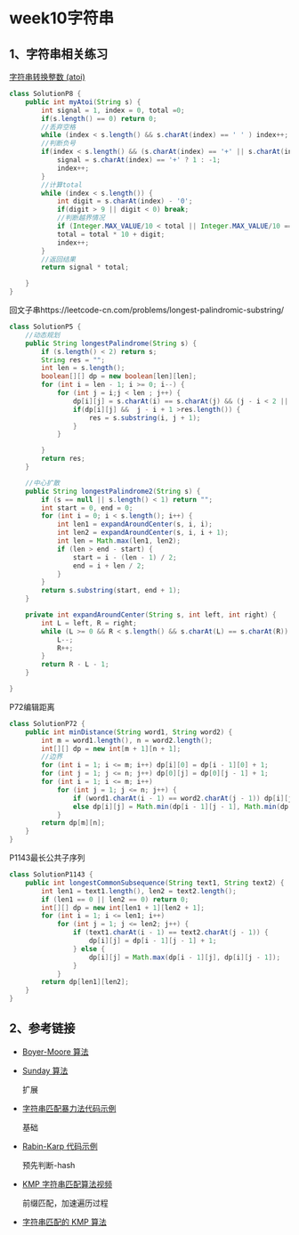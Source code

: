 # week10字符串

## 1、字符串相关练习

[字符串转换整数 (atoi) ](https://leetcode-cn.com/problems/string-to-integer-atoi/)

```java
class SolutionP8 {
    public int myAtoi(String s) {
        int signal = 1, index = 0, total =0;
        if(s.length() == 0) return 0;
        //丢弃空格
        while (index < s.length() && s.charAt(index) == ' ' ) index++;
        //判断负号
        if(index < s.length() && (s.charAt(index) == '+' || s.charAt(index) == '-') ) {
            signal = s.charAt(index) == '+' ? 1 : -1;
            index++;
        }
        //计算total
        while (index < s.length()) {
            int digit = s.charAt(index) - '0';
            if(digit > 9 || digit < 0) break;
            //判断越界情况
            if (Integer.MAX_VALUE/10 < total || Integer.MAX_VALUE/10 == total && Integer.MAX_VALUE %10 < digit) return signal ==1 ? Integer.MAX_VALUE : Integer.MIN_VALUE;
            total = total * 10 + digit;
            index++;
        }
        //返回结果
        return signal * total;

    }
}
```

回文子串https://leetcode-cn.com/problems/longest-palindromic-substring/

```java
class SolutionP5 {
    //动态规划
    public String longestPalindrome(String s) {
        if (s.length() < 2) return s;
        String res = "";
        int len = s.length();
        boolean[][] dp = new boolean[len][len];
        for (int i = len - 1; i >= 0; i--) {
            for (int j = i;j < len ; j++) {
                dp[i][j] = s.charAt(i) == s.charAt(j) && (j - i < 2 || dp[i + 1][j -1]);
                if(dp[i][j] &&  j - i + 1 >res.length()) {
                    res = s.substring(i, j + 1);
                }
            }

        }
        return res;
    }

    //中心扩散
    public String longestPalindrome2(String s) {
        if (s == null || s.length() < 1) return "";
        int start = 0, end = 0;
        for (int i = 0; i < s.length(); i++) {
            int len1 = expandAroundCenter(s, i, i);
            int len2 = expandAroundCenter(s, i, i + 1);
            int len = Math.max(len1, len2);
            if (len > end - start) {
                start = i - (len - 1) / 2;
                end = i + len / 2;
            }
        }
        return s.substring(start, end + 1);
    }

    private int expandAroundCenter(String s, int left, int right) {
        int L = left, R = right;
        while (L >= 0 && R < s.length() && s.charAt(L) == s.charAt(R)) {
            L--;
            R++;
        }
        return R - L - 1;
    }

}
```

P72编辑距离

```java
class SolutionP72 {
    public int minDistance(String word1, String word2) {
        int m = word1.length(), n = word2.length();
        int[][] dp = new int[m + 1][n + 1];
        //边界
        for (int i = 1; i <= m; i++) dp[i][0] = dp[i - 1][0] + 1;
        for (int j = 1; j <= n; j++) dp[0][j] = dp[0][j - 1] + 1;
        for (int i = 1; i <= m; i++)
            for (int j = 1; j <= n; j++) {
                if (word1.charAt(i - 1) == word2.charAt(j - 1)) dp[i][j] = dp[i - 1][j - 1];
                else dp[i][j] = Math.min(dp[i - 1][j - 1], Math.min(dp[i - 1][j], dp[i][j - 1])) + 1;
            }
        return dp[m][n];
    }
}
```

P1143最长公共子序列

```java
class SolutionP1143 {
    public int longestCommonSubsequence(String text1, String text2) {
        int len1 = text1.length(), len2 = text2.length();
        if (len1 == 0 || len2 == 0) return 0;
        int[][] dp = new int[len1 + 1][len2 + 1];
        for (int i = 1; i <= len1; i++)
            for (int j = 1; j <= len2; j++) {
                if (text1.charAt(i - 1) == text2.charAt(j - 1)) {
                    dp[i][j] = dp[i - 1][j - 1] + 1;
                } else {
                    dp[i][j] = Math.max(dp[i - 1][j], dp[i][j - 1]);
                }
            }
        return dp[len1][len2];
    }
}
```



## 2、参考链接

- [ Boyer-Moore 算法](https://www.ruanyifeng.com/blog/2013/05/boyer-moore_string_search_algorithm.html)

- [ Sunday 算法](https://blog.csdn.net/u012505432/article/details/52210975)

  扩展

- [字符串匹配暴力法代码示例](https://shimo.im/docs/8G0aJqNL86wWrPUE)

  基础

- [ Rabin-Karp 代码示例](https://shimo.im/docs/1wnsM7eaZ6Ab9j9M) 

  预先判断-hash

- [ KMP 字符串匹配算法视频](https://www.bilibili.com/video/av11866460?from=search&seid=17425875345653862171)

  前缀匹配，加速遍历过程

- [字符串匹配的 KMP 算法](http://www.ruanyifeng.com/blog/2013/05/Knuth–Morris–Pratt_algorithm.html)
